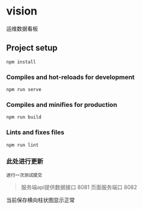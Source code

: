 # vision
运维数据看板

## Project setup
```
npm install
```

### Compiles and hot-reloads for development
```
npm run serve
```

### Compiles and minifies for production
```
npm run build
```

### Lints and fixes files
```
npm run lint
```

### 此处进行更新
```
进行一次测试提交
```
> 服务端api提供数据接口 8081
   页面服务端口 8082

当前保存横向柱状图显示正常


